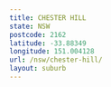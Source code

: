 ```yaml
---
title: CHESTER HILL
state: NSW
postcode: 2162
latitude: -33.88349
longitude: 151.004128
url: /nsw/chester-hill/
layout: suburb
---
```

